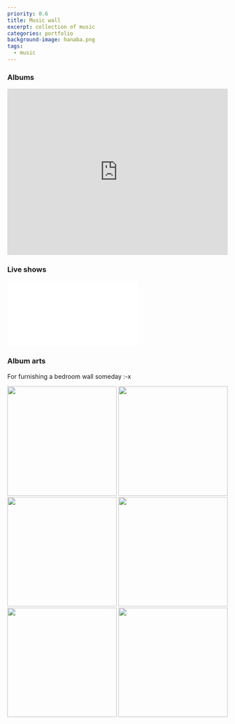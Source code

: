 ```yaml
---
priority: 0.6
title: Music wall
excerpt: collection of music
categories: portfolio
background-image: hanaba.png
tags:
  - music
---
```


### Albums

<iframe src="https://open.spotify.com/embed/album/5RRib8eRMf8OthdvJX26iU?utm_source=generator" width="100%" height="380" frameBorder="0" allowfullscreen="" allow="autoplay; clipboard-write; encrypted-media; fullscreen; picture-in-picture"></iframe>

### Live shows

<iframe src="//player.bilibili.com/player.html?aid=90614147&bvid=BV127411w7mZ&cid=154745985&page=1" scrolling="no" border="0" frameborder="no" framespacing="0" allowfullscreen="true"> </iframe>

### Album arts

For furnishing a bedroom wall someday :-x

<center class="half">
    <img src="https://i.postimg.cc/mrQr6H99/s11187340.jpg" width="250"/>
    <img src="https://i.postimg.cc/zGGMQZRF/s11174008.jpg" width="250"/>
    <img src="https://i.postimg.cc/tCL6xYCz/s29449596.jpg" width="250"/>
    <img src="https://i.postimg.cc/SRRZJJNh/s2676314.jpg" width="250"/>
    <img src="https://i.postimg.cc/Sx6GQW79/s4717263.jpg" width="250"/>
    <img src="https://i.postimg.cc/1tnBQbWm/s3938828.jpg" width="250"/>
</center>

